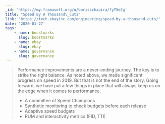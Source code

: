```yaml
---
_id: 'https://my.framasoft.org/u/borisschapira/?yT5e2g'
title: "Speed By A Thousand\_Cuts"
link: 'https://tech.ebayinc.com/engineering/speed-by-a-thousand-cuts/'
date: '2020-01-27'
tags:
    - name: boostmarks
      slug: boostmarks
    - name: ebay
      slug: ebay
    - name: governance
      slug: governance
---
```


<div class="markdown"><blockquote>
<p>Performance improvements are a never-ending journey. The key is to strike the right balance. As noted above, we made significant progress on speed in 2019. But that is not the end of the story. Going forward, we have put a few things in place that will always keep us on the edge when it comes to performance.</p>
<ul>
<li>A committee of Speed Champions</li>
<li>Synthetic monitoring to check budgets before each release</li>
<li>Adaptive speed budgets</li>
<li>RUM and interactivity metrics (FID, TTI)<br />
</li>
</ul>
</blockquote></div>
